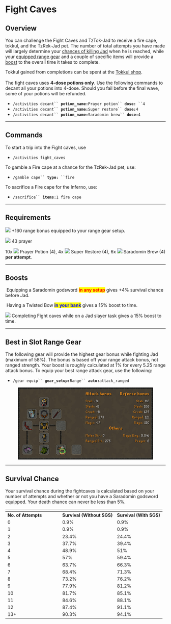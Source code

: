 # Fight Caves

## Overview

You can challenge the Fight Caves and TzTok-Jad to receive a fire cape, tokkul, and the TzRek-Jad pet. The number of total attempts you have made will largely determine your [chances of killing Jad](./#survival-chance) when he is reached, while your [equipped range gear](./#best-in-slot-range-gear) and a couple of specific items will provide a [boost](./#boosts) to the overall time it takes to complete.

Tokkul gained from completions can be spent at the [Tokkul shop](https://wiki.oldschool.gg/bosses/fight-caves/tokkul-shop).\
\
The fight caves uses **4-dose potions only**. Use the following commands to decant all your potions into 4-dose. Should you fail before the final wave, some of your potions will be refunded.

* `/activities decant`` `**`potion_name:`**`Prayer potion`` `**`dose:`**` ``4`
* `/activities decant`` `**`potion_name:`**`Super restore`` `**`dose:`**`4`
* `/activities decant`` `**`potion_name:`**`Saradomin brew`` `**`dose:`**`4`

***

## Commands

To start a trip into the Fight caves, use

* `/activities fight_caves`

To gamble a Fire cape at a chance for the TzRek-Jad pet, use:

* `/gamble cape`` `**`type:`**` ``fire`

To sacrifice a Fire cape for the Inferno, use:

* `/sacrifice`` `**`items:`**`1 fire cape`

***

## Requirements

![](../../.gitbook/assets/Ranged\_icon.png) +160 range bonus equipped to your range gear setup.

![](../../.gitbook/assets/Prayer\_icon.png) 43 prayer&#x20;

10x ![](../../.gitbook/assets/Prayer\_potion\(4\).png) Prayer Potion (4), 4x ![](../../.gitbook/assets/Super\_restore\(4\).png) Super Restore (4), 6x ![](../../.gitbook/assets/Sara\_brew\(4\).png) Saradomin Brew (4) **per attempt**.

***

## Boosts

<img src="../../.gitbook/assets/Saradomin_godsword.png" alt="" data-size="line"> Equipping a Saradomin godsword <mark style="color:red;">**in any setup**</mark> gives +4% survival chance before Jad.

<img src="../../.gitbook/assets/Twisted_bow.png" alt="" data-size="original"> Having a Twisted Bow <mark style="color:blue;">**in your bank**</mark> gives a 15% boost to time.

![](../../.gitbook/assets/Slayer\_helmet.png) Completing Fight caves while on a Jad slayer task gives a 15% boost to time.

***

## Best in Slot Range Gear

The following gear will provide the highest gear bonus while fighting Jad (maximum of 58%). The bonus is based off your range attack bonus, not ranged strength. Your boost is roughly calculated at 1% for every 5.25 range attack bonus. To equip your best range attack gear, use the following:

* `/gear equip`` `**`gear_setup:`**`Range`` `**`auto:`**`attack_ranged`

<figure><img src="../../.gitbook/assets/Fight_Caves_BiS_Nov2023.png" alt=""><figcaption></figcaption></figure>

***

## Survival Chance

Your survival chance during the fightcaves is calculated based on your number of attempts and whether or not you have a Saradomin godsword equipped. Your death chance can never be less than 5%.

<table data-header-hidden><thead><tr><th width="158"></th><th></th><th></th></tr></thead><tbody><tr><td><strong>No. of Attempts</strong></td><td><strong>Survival (Without SGS)</strong></td><td><strong>Survival (With SGS)</strong></td></tr><tr><td>0</td><td>0.9%</td><td>0.9%</td></tr><tr><td>1</td><td>0.9%</td><td>0.9%</td></tr><tr><td>2</td><td>23.4%</td><td>24.4%</td></tr><tr><td>3</td><td>37.7%</td><td>39.4%</td></tr><tr><td>4</td><td>48.9%</td><td>51%</td></tr><tr><td>5</td><td>57%</td><td>59.4%</td></tr><tr><td>6</td><td>63.7%</td><td>66.3%</td></tr><tr><td>7</td><td>68.4%</td><td>71.3%</td></tr><tr><td>8</td><td>73.2%</td><td>76.2%</td></tr><tr><td>9</td><td>77.9%</td><td>81.2%</td></tr><tr><td>10</td><td>81.7%</td><td>85.1%</td></tr><tr><td>11</td><td>84.6%</td><td>88.1%</td></tr><tr><td>12</td><td>87.4%</td><td>91.1%</td></tr><tr><td>13+</td><td>90.3%</td><td>94.1%</td></tr></tbody></table>
